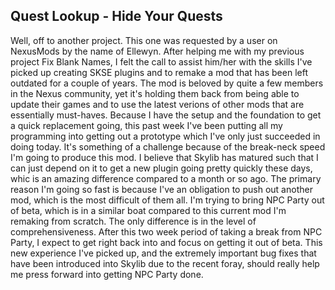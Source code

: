 ## Quest Lookup - Hide Your Quests
Well, off to another project. This one was requested by a user on NexusMods by the name of Ellewyn. After helping me with my previous project Fix Blank Names, I felt the call to assist him/her with the skills I've picked up creating SKSE plugins and to remake a mod that has been left outdated for a couple of years. The mod is beloved by quite a few members in the Nexus community, yet it's holding them back from being able to update their games and to use the latest verions of other mods that are essentially must-haves. Because I have the setup and the foundation to get a quick replacement going, this past week I've been putting all my programming into getting out a prototype which I've only just succeeded in doing today. It's something of a challenge because of the break-neck speed I'm going to produce this mod. I believe that Skylib has matured such that I can just depend on it to get a new plugin going pretty quickly these days, whic is an amazing difference compared to a month or so ago. The primary reason I'm going so fast is because I've an obligation to push out another mod, which is the most difficult of them all. I'm trying to bring NPC Party out of beta, which is in a similar boat compared to this current mod I'm remaking from scratch. The only difference is in the level of comprehensiveness. After this two week period of taking a break from NPC Party, I expect to get right back into and focus on getting it out of beta. This new experience I've picked up, and the extremely important bug fixes that have been introduced into Skylib due to the recent foray, should really help me press forward into getting NPC Party done.